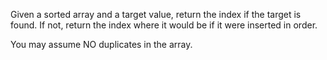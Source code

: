 Given a sorted array and a target value, return the index if the target is found. If not, return the index where it would be if it were inserted in order.

You may assume NO duplicates in the array.

